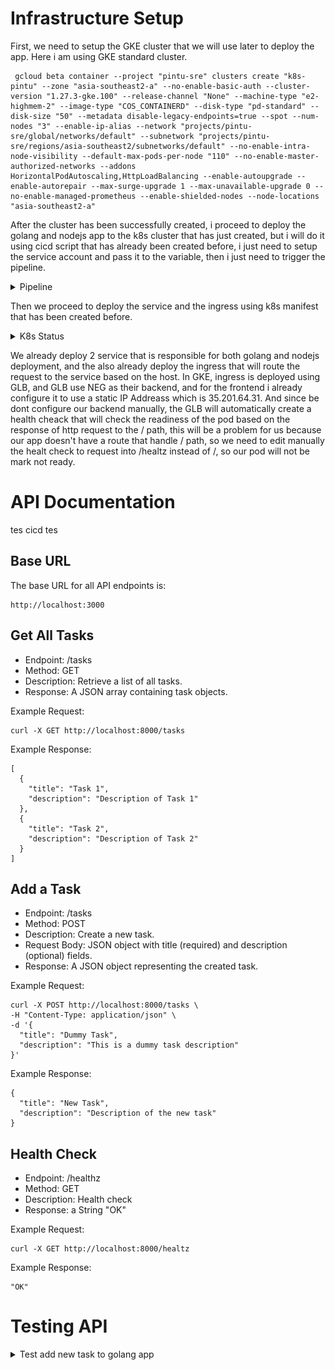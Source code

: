 # Infrastructure Setup

First, we need to setup the GKE cluster that we will use later to deploy the app. Here i am using GKE standard cluster.

```
 gcloud beta container --project "pintu-sre" clusters create "k8s-pintu" --zone "asia-southeast2-a" --no-enable-basic-auth --cluster-version "1.27.3-gke.100" --release-channel "None" --machine-type "e2-highmem-2" --image-type "COS_CONTAINERD" --disk-type "pd-standard" --disk-size "50" --metadata disable-legacy-endpoints=true --spot --num-nodes "3" --enable-ip-alias --network "projects/pintu-sre/global/networks/default" --subnetwork "projects/pintu-sre/regions/asia-southeast2/subnetworks/default" --no-enable-intra-node-visibility --default-max-pods-per-node "110" --no-enable-master-authorized-networks --addons HorizontalPodAutoscaling,HttpLoadBalancing --enable-autoupgrade --enable-autorepair --max-surge-upgrade 1 --max-unavailable-upgrade 0 --no-enable-managed-prometheus --enable-shielded-nodes --node-locations "asia-southeast2-a"
```

After the cluster has been successfully created, i proceed to deploy the golang and nodejs app to the k8s cluster that has just created, but i will do it using cicd script that has already been created before, i just need to setup the service account and pass it to the variable, then i just need to trigger the pipeline.

<details>
<summary>Pipeline</summary>

![](./img/successfulPipeline.png)
</details>

Then we proceed to deploy the service and the ingress using k8s manifest that has been created before.
<details>
<summary>K8s Status</summary>

![](./img/getK8sResource.png)
</details>

We already deploy 2 service that is responsible for both golang and nodejs deployment, and the also already deploy the ingress that will route the request to the service based on the host. In GKE, ingress is deployed using GLB, and GLB use NEG as their backend, and for the frontend i already configure it to use a static IP Addreass which is 35.201.64.31. And since be dont configure our backend manually, the GLB will automatically create a health cheack that will check the readiness of the pod based on the response of http request to the / path, this will be a problem for us because our app doesn't have a route that handle / path, so we need to edit manually the healt check to request into /healtz instead of /, so our pod will not be mark not ready.

# API Documentation
tes cicd tes
## Base URL
The base URL for all API endpoints is:
```
http://localhost:3000
```
## Get All Tasks
- Endpoint: /tasks
- Method: GET
- Description: Retrieve a list of all tasks.
- Response: A JSON array containing task objects.

Example Request:
```
curl -X GET http://localhost:8000/tasks
```

Example Response:
```
[
  {
    "title": "Task 1",
    "description": "Description of Task 1"
  },
  {
    "title": "Task 2",
    "description": "Description of Task 2"
  }
]
```

## Add a Task
- Endpoint: /tasks
- Method: POST
- Description: Create a new task.
- Request Body: JSON object with title (required) and description (optional) fields.
- Response: A JSON object representing the created task.

Example Request:
```
curl -X POST http://localhost:8000/tasks \
-H "Content-Type: application/json" \
-d '{
  "title": "Dummy Task",
  "description": "This is a dummy task description"
}'
```

Example Response:

```
{
  "title": "New Task",
  "description": "Description of the new task"
}
```

## Health Check
- Endpoint: /healthz
- Method: GET
- Description: Health check
- Response: a String "OK"

Example Request:
```
curl -X GET http://localhost:8000/healtz
```

Example Response:
```
"OK"
```

# Testing API

<details>
<summary>Test add new task to golang app</summary>

![add task to golang](img/addTaskGolang.png)
</details>